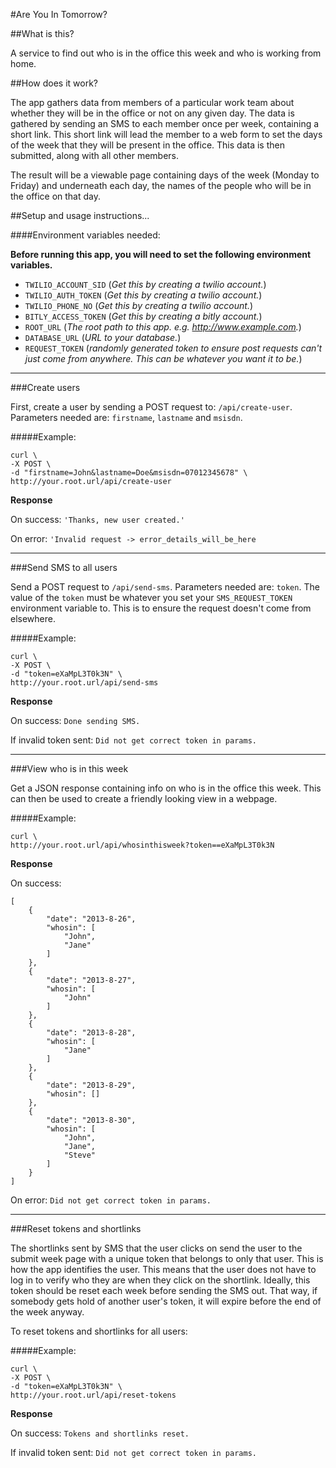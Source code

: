 #Are You In Tomorrow?


##What is this?

A service to find out who is in the office this week and who is working from home.

##How does it work?

The app gathers data from members of a particular work team about whether they will be in the office or not on any given day. The data is gathered by sending an SMS to each member once per week, containing a short link. This short link will lead the member to a web form to set the days of the week that they will be present in the office. This data is then submitted, along with all other members. 

The result will be a viewable page containing days of the week (Monday to Friday) and underneath each day, the names of the people who will be in the office on that day.

##Setup and usage instructions...

####Environment variables needed:

__Before running this app, you will need to set the following environment variables.__

* `TWILIO_ACCOUNT_SID` (_Get this by creating a twilio account._)
* `TWILIO_AUTH_TOKEN` (_Get this by creating a twilio account._)
* `TWILIO_PHONE_NO` (_Get this by creating a twilio account._)
* `BITLY_ACCESS_TOKEN` (_Get this by creating a bitly account._)
* `ROOT_URL` (_The root path to this app. e.g. http://www.example.com._)
* `DATABASE_URL` (_URL to your database._)
* `REQUEST_TOKEN` (_randomly generated token to ensure post requests can't just come from anywhere. This can be whatever you want it to be._)

---


###Create users

First, create a user by sending a POST request to: `/api/create-user`. Parameters needed are: `firstname`, `lastname` and `msisdn`.

#####Example:

```
curl \
-X POST \
-d "firstname=John&lastname=Doe&msisdn=07012345678" \
http://your.root.url/api/create-user
```
__Response__

On success: `'Thanks, new user created.'`

On error: `'Invalid request -> error_details_will_be_here`

---

###Send SMS to all users

Send a POST request to `/api/send-sms`. Parameters needed are: `token`. The value of the `token` must be whatever you set your `SMS_REQUEST_TOKEN` environment variable to. This is to ensure the request doesn't come from elsewhere.

#####Example:

```
curl \
-X POST \
-d "token=eXaMpL3T0k3N" \
http://your.root.url/api/send-sms
```

__Response__

On success: `Done sending SMS.`

If invalid token sent: `Did not get correct token in params.`

---

###View who is in this week

Get a JSON response containing info on who is in the office this week. This can then be used to create a friendly looking view in a webpage.

#####Example:

```
curl \
http://your.root.url/api/whosinthisweek?token==eXaMpL3T0k3N
```
__Response__

On success:

```
[
    {
        "date": "2013-8-26",
        "whosin": [
            "John",
            "Jane"
        ]
    },
    {
        "date": "2013-8-27",
        "whosin": [
            "John"
        ]
    },
    {
        "date": "2013-8-28",
        "whosin": [
            "Jane"
        ]
    },
    {
        "date": "2013-8-29",
        "whosin": []
    },
    {
        "date": "2013-8-30",
        "whosin": [
            "John",
            "Jane",
            "Steve"         
        ]
    }
]
```

On error: `Did not get correct token in params.`

---

###Reset tokens and shortlinks

The shortlinks sent by SMS that the user clicks on send the user to the submit week page with a unique token that belongs to only that user. This is how the app identifies the user. This means that the user does not have to log in to verify who they are when they click on the shortlink. Ideally, this token should be reset each week before sending the SMS out. That way, if somebody gets hold of another user's token, it will expire before the end of the week anyway.

To reset tokens and shortlinks for all users:

#####Example:

```
curl \
-X POST \
-d "token=eXaMpL3T0k3N" \
http://your.root.url/api/reset-tokens
```

__Response__

On success: `Tokens and shortlinks reset.`

If invalid token sent: `Did not get correct token in params.`
